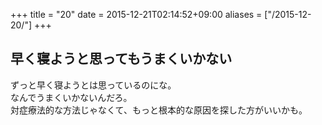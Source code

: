 +++
title = "20"
date = 2015-12-21T02:14:52+09:00
aliases = ["/2015-12-20/"]
+++

## 早く寝ようと思ってもうまくいかない

ずっと早く寝ようとは思っているのにな。  
なんでうまくいかないんだろ。  
対症療法的な方法じゃなくて、もっと根本的な原因を探した方がいいかも。
